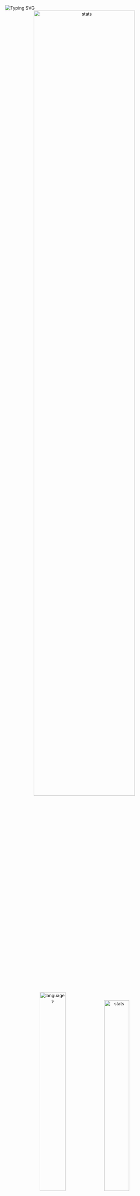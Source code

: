 <img src="https://readme-typing-svg.demolab.com?font=Fira+Code&size=50&duration=3000&color=9745F5&center=true&multiline=true&repeat=false&random=false&width=1000&height=150&lines=Hi!+I'm+Vanya;Python+Fullstack+Developer" alt="Typing SVG" />
<div align="center">
  <img src="http://github-readme-streak-stats.herokuapp.com?user=schr1k&theme=midnight-purple&hide_border=true&border_radius=0&date_format=j%20M%5B%20Y%5D&card_width=500&dates=9745F5&background=020202&border=9745F5&stroke=9745F5&ring=9745F5&fire=9745F5&currStreakNum=9745F5&sideNums=9745F5&currStreakLabel=9745F5&sideLabels=9745F5&excludeDaysLabel=9745F5" alt="stats" width=80%/>
</div>
<div align="center">
  <img src="https://github-readme-stats.vercel.app/api/top-langs/?username=schr1k&hide_border=true&bg_color=020202&text_color=9745F5&title_color=9745F5&layout=compact" alt="languages" width=40.25%>
  <img src="https://github-readme-stats.vercel.app/api?username=schr1k&show_icons=true&hide_border=true&bg_color=020202&text_color=9745F5&title_color=9745F5&icon_color=9745F5&hide_rank=true&hide=contribs,issues" alt="stats" width=39.4%/>
</div>
<div align="center">
  <h1>Skills:</h1>
  <img src="https://skillicons.dev/icons?i=py,postgres,html,css,js,ts,react,next,git,linux" alt="skills" width=80%>
</div>

---
<!--START_SECTION:waka-->
**🐱 My GitHub Data** 

> 📦 85.1 kB Used in GitHub's Storage 
 > 
> 🏆 798 Contributions in the Year 2023
 > 
> 💼 Opted to Hire
 > 
> 📜 9 Public Repositories 
 > 
> 🔑 15 Private Repositories 
 > 
📊 **This Week I Spent My Time On** 

```text
🕑︎ Time Zone: Europe/Moscow

💬 Programming Languages: 
Python                   9 hrs 20 mins       ██████████████░░░░░░░░░░░   56.16 % 
Markdown                 2 hrs 40 mins       ████░░░░░░░░░░░░░░░░░░░░░   16.07 % 
Other                    1 hr 12 mins        ██░░░░░░░░░░░░░░░░░░░░░░░   07.24 % 
HTML                     58 mins             █░░░░░░░░░░░░░░░░░░░░░░░░   05.86 % 
TypeScript               27 mins             █░░░░░░░░░░░░░░░░░░░░░░░░   02.77 % 

🔥 Editors: 
PyCharm                  10 hrs 16 mins      ███████████████░░░░░░░░░░   61.77 % 
Obsidian                 3 hrs 45 mins       ██████░░░░░░░░░░░░░░░░░░░   22.63 % 
WebStorm                 1 hr 28 mins        ██░░░░░░░░░░░░░░░░░░░░░░░   08.87 % 
Vim                      55 mins             █░░░░░░░░░░░░░░░░░░░░░░░░   05.60 % 
DataGrip                 11 mins             ░░░░░░░░░░░░░░░░░░░░░░░░░   01.14 % 

💻 Operating System: 
Windows                  15 hrs 42 mins      ████████████████████████░   94.40 % 
Linux                    55 mins             █░░░░░░░░░░░░░░░░░░░░░░░░   05.60 % 
```

**I Mostly Code in Python** 

```text
Python                   20 repos            █████████████████░░░░░░░░   68.97 % 
HTML                     3 repos             ███░░░░░░░░░░░░░░░░░░░░░░   10.34 % 
TypeScript               3 repos             ███░░░░░░░░░░░░░░░░░░░░░░   10.34 % 
JavaScript               2 repos             ██░░░░░░░░░░░░░░░░░░░░░░░   06.90 % 
Lasso                    1 repo              █░░░░░░░░░░░░░░░░░░░░░░░░   03.45 % 
```




 Last Updated on 26/11/2023 19:54:31 UTC
<!--END_SECTION:waka-->
